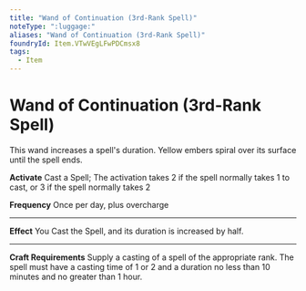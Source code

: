 ```yaml
---
title: "Wand of Continuation (3rd-Rank Spell)"
noteType: ":luggage:"
aliases: "Wand of Continuation (3rd-Rank Spell)"
foundryId: Item.VTwVEgLFwPDCmsx8
tags:
  - Item
---
```


# Wand of Continuation (3rd-Rank Spell)

This wand increases a spell's duration. Yellow embers spiral over its surface until the spell ends.

**Activate** Cast a Spell; The activation takes 2 if the spell normally takes 1 to cast, or 3 if the spell normally takes 2

**Frequency** Once per day, plus overcharge

* * *

**Effect** You Cast the Spell, and its duration is increased by half.

* * *

**Craft Requirements** Supply a casting of a spell of the appropriate rank. The spell must have a casting time of 1 or 2 and a duration no less than 10 minutes and no greater than 1 hour.
